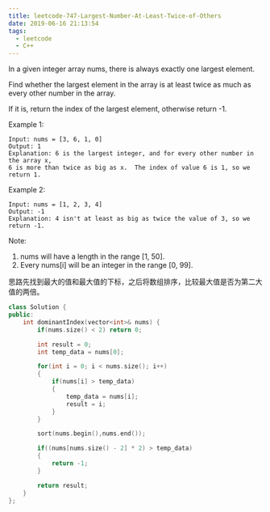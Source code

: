 ```yaml
---
title: leetcode-747-Largest-Number-At-Least-Twice-of-Others
date: 2019-06-16 21:13:54
tags:
  - leetcode
  - C++
---
```


In a given integer array nums, there is always exactly one largest element.

Find whether the largest element in the array is at least twice as much as every other number in the array.

If it is, return the index of the largest element, otherwise return -1.

<!--more-->

Example 1:

```
Input: nums = [3, 6, 1, 0]
Output: 1
Explanation: 6 is the largest integer, and for every other number in the array x,
6 is more than twice as big as x.  The index of value 6 is 1, so we return 1.
```

Example 2:

```
Input: nums = [1, 2, 3, 4]
Output: -1
Explanation: 4 isn't at least as big as twice the value of 3, so we return -1.
```

Note:

1. nums will have a length in the range [1, 50].
2. Every nums[i] will be an integer in the range [0, 99].

思路先找到最大的值和最大值的下标，之后将数组排序，比较最大值是否为第二大值的两倍。

```C++
class Solution {
public:
    int dominantIndex(vector<int>& nums) {
        if(nums.size() < 2) return 0;

        int result = 0;
        int temp_data = nums[0];

        for(int i = 0; i < nums.size(); i++)
        {
            if(nums[i] > temp_data)
            {
                temp_data = nums[i];
                result = i;
            }
        }

        sort(nums.begin(),nums.end());

        if((nums[nums.size() - 2] * 2) > temp_data)
        {
            return -1;
        }

        return result;
    }
};
```
